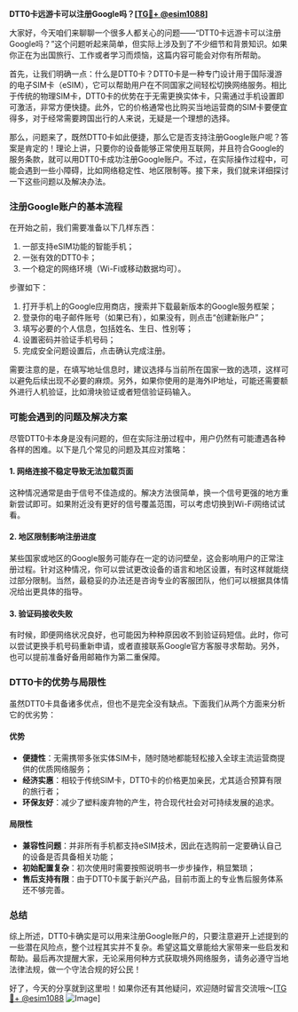 **DTT0卡远游卡可以注册Google吗？[[TG💪+ @esim1088](https://t.me/s/esim1088)]**

大家好，今天咱们来聊聊一个很多人都关心的问题——“DTT0卡远游卡可以注册Google吗？”这个问题听起来简单，但实际上涉及到了不少细节和背景知识。如果你正在为出国旅行、工作或者学习而烦恼，这篇内容可能会对你有所帮助。

首先，让我们明确一点：什么是DTT0卡？DTT0卡是一种专门设计用于国际漫游的电子SIM卡（eSIM），它可以帮助用户在不同国家之间轻松切换网络服务。相比于传统的物理SIM卡，DTT0卡的优势在于无需更换实体卡，只需通过手机设置即可激活，非常方便快捷。此外，它的价格通常也比购买当地运营商的SIM卡要便宜得多，对于经常需要跨国出行的人来说，无疑是一个理想的选择。

那么，问题来了，既然DTT0卡如此便捷，那么它是否支持注册Google账户呢？答案是肯定的！理论上讲，只要你的设备能够正常使用互联网，并且符合Google的服务条款，就可以用DTT0卡成功注册Google账户。不过，在实际操作过程中，可能会遇到一些小障碍，比如网络稳定性、地区限制等。接下来，我们就来详细探讨一下这些问题以及解决办法。

### 注册Google账户的基本流程

在开始之前，我们需要准备以下几样东西：
1. 一部支持eSIM功能的智能手机；
2. 一张有效的DTT0卡；
3. 一个稳定的网络环境（Wi-Fi或移动数据均可）。

步骤如下：
1. 打开手机上的Google应用商店，搜索并下载最新版本的Google服务框架；
2. 登录你的电子邮件账号（如果已有），如果没有，则点击“创建新账户”；
3. 填写必要的个人信息，包括姓名、生日、性别等；
4. 设置密码并验证手机号码；
5. 完成安全问题设置后，点击确认完成注册。

需要注意的是，在填写地址信息时，建议选择与当前所在国家一致的选项，这样可以避免后续出现不必要的麻烦。另外，如果你使用的是海外IP地址，可能还需要额外进行人机验证，比如滑块验证或者短信验证码输入。

### 可能会遇到的问题及解决方案

尽管DTT0卡本身是没有问题的，但在实际注册过程中，用户仍然有可能遭遇各种各样的困难。以下是几个常见的问题及其应对策略：

#### 1. 网络连接不稳定导致无法加载页面
这种情况通常是由于信号不佳造成的。解决方法很简单，换一个信号更强的地方重新尝试即可。如果附近没有更好的信号覆盖范围，可以考虑切换到Wi-Fi网络试试看。

#### 2. 地区限制影响注册进度
某些国家或地区的Google服务可能存在一定的访问壁垒，这会影响用户的正常注册过程。针对这种情况，你可以尝试更改设备的语言和地区设置，有时这样就能绕过部分限制。当然，最稳妥的办法还是咨询专业的客服团队，他们可以根据具体情况给出更具体的指导。

#### 3. 验证码接收失败
有时候，即便网络状况良好，也可能因为种种原因收不到验证码短信。此时，你可以尝试更换手机号码重新申请，或者直接联系Google官方客服寻求帮助。另外，也可以提前准备好备用邮箱作为第二重保障。

### DTT0卡的优势与局限性

虽然DTT0卡具备诸多优点，但也不是完全没有缺点。下面我们从两个方面来分析它的优劣势：

#### 优势
- **便捷性**：无需携带多张实体SIM卡，随时随地都能轻松接入全球主流运营商提供的优质网络服务；
- **经济实惠**：相较于传统SIM卡，DTT0卡的价格更加亲民，尤其适合预算有限的旅行者；
- **环保友好**：减少了塑料废弃物的产生，符合现代社会对可持续发展的追求。

#### 局限性
- **兼容性问题**：并非所有手机都支持eSIM技术，因此在选购前一定要确认自己的设备是否具备相关功能；
- **初始配置复杂**：初次使用时需要按照说明书一步步操作，稍显繁琐；
- **售后支持有限**：由于DTT0卡属于新兴产品，目前市面上的专业售后服务体系还不够完善。

### 总结

综上所述，DTT0卡确实是可以用来注册Google账户的，只要注意避开上述提到的一些潜在风险点，整个过程其实并不复杂。希望这篇文章能给大家带来一些启发和帮助。最后再次提醒大家，无论采用何种方式获取境外网络服务，请务必遵守当地法律法规，做一个守法合规的好公民！

好了，今天的分享就到这里啦！如果你还有其他疑问，欢迎随时留言交流哦～[[TG💪+ @esim1088](https://t.me/s/esim1088) ![Image](https://i.postimg.cc/4NQfJmqS/Snipaste-2025-05-13-00-14-12.png)]